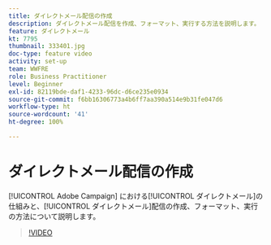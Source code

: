 ```yaml
---
title: ダイレクトメール配信の作成
description: ダイレクトメール配信を作成、フォーマット、実行する方法を説明します。
feature: ダイレクトメール
kt: 7795
thumbnail: 333401.jpg
doc-type: feature video
activity: set-up
team: WWFRE
role: Business Practitioner
level: Beginner
exl-id: 82119bde-daf1-4233-96dc-d6ce235e0934
source-git-commit: f6bb16306773a4b6ff7aa390a514e9b31fe047d6
workflow-type: ht
source-wordcount: '41'
ht-degree: 100%

---
```


# ダイレクトメール配信の作成

[!UICONTROL Adobe Campaign] における[!UICONTROL ダイレクトメール]の仕組みと、[!UICONTROL ダイレクトメール]配信の作成、フォーマット、実行の方法について説明します。

>[!VIDEO](https://video.tv.adobe.com/v/333401?quality=12)
